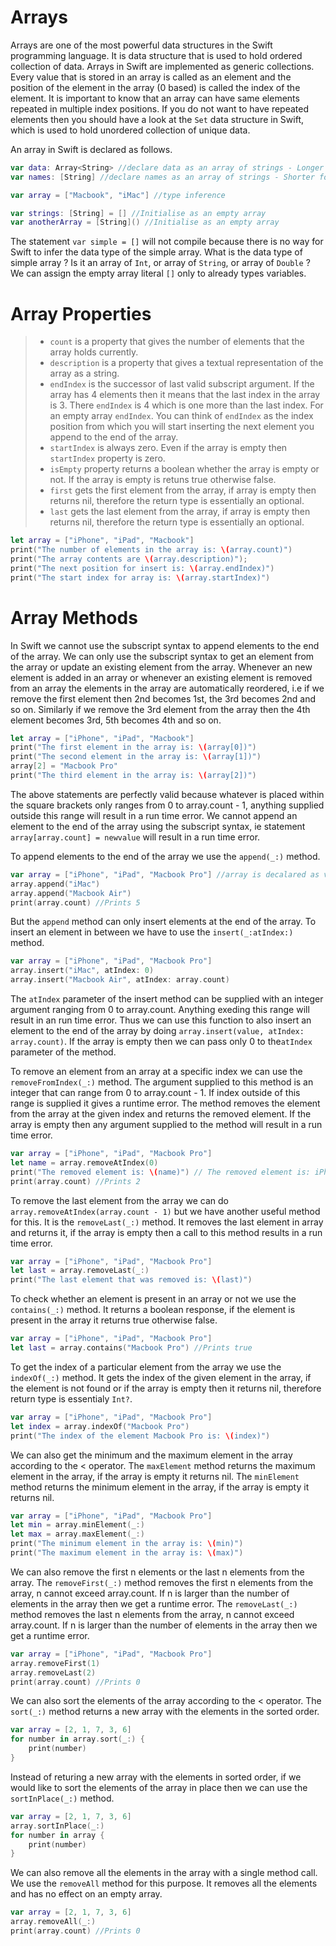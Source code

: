 # Arrays
Arrays are one of the most powerful data structures in the Swift programming language. It is data structure that is used to hold ordered collection of data. Arrays in Swift are implemented as generic collections. Every value that is stored in an array is called as an element and the position of the element in the array (0 based) is called the index of the element. It is important to know that an array can have same elements repeated in multiple index positions. If you do not want to have repeated elements then you should have a look at the `Set` data structure in Swift, which is used to hold unordered collection of unique data.

An array in Swift is declared as follows.
```swift
var data: Array<String> //declare data as an array of strings - Longer form of type annotation
var names: [String] //declare names as an array of strings - Shorter form of type annotation

var array = ["Macbook", "iMac"] //type inference

var strings: [String] = [] //Initialise as an empty array
var anotherArray = [String]() //Initialise as an empty array
```

The statement `var simple = []` will not compile because there is no way for Swift to infer the data type of the simple array. What is the data type of simple array ? Is it an array of `Int`, or array of `String`, or array of `Double` ? We can assign the empty array literal `[]` only to already types variables.

# Array Properties

> - `count` is a property that gives the number of elements that the array holds currently.
> - `description` is a property that gives a textual representation of the array as a string.
> - `endIndex` is the successor of last valid subscript argument. If the array has 4 elements then it means that the last index in the array is 3. There `endIndex` is 4 which is one more than the last index. For an empty array `endIndex`. You can think of `endIndex` as the index position from which you will start inserting the next element you append to the end of the array.
> - `startIndex` is always zero. Even if the array is empty then `startIndex` property is zero.
> - `isEmpty` property returns a boolean whether the array is empty or not. If the array is empty is retuns true otherwise false.
> - `first` gets the first element from the array, if array is empty then returns nil, therefore the return type is essentially an optional.
> - `last` gets the last element from the array, if array is empty then returns nil, therefore the return type is essentially an optional.

```swift
let array = ["iPhone", "iPad", "Macbook"]
print("The number of elements in the array is: \(array.count)")
print("The array contents are \(array.description)");
print("The next position for insert is: \(array.endIndex)")
print("The start index for array is: \(array.startIndex)")
```

# Array Methods
In Swift we cannot use the subscript syntax to append elements to the end of the array. We can only use the subscript syntax to get an element from the array or update an existing element from the array. Whenever an new element is added in an array or whenever an existing element is removed from an array the elements in the array are automatically reordered, i.e if we remove the first element then 2nd becomes 1st, the 3rd becomes 2nd and so on. Similarly if we remove the 3rd element from the array then the 4th element becomes 3rd, 5th becomes 4th and so on.

```swift
let array = ["iPhone", "iPad", "Macbook"]
print("The first element in the array is: \(array[0])")
print("The second element in the array is: \(array[1])")
array[2] = "Macbook Pro"
print("The third element in the array is: \(array[2])")
``` 
The above statements are perfectly valid because whatever is placed within the square brackets only ranges from 0 to array.count - 1, anything supplied outside this range will result in a run time error. We cannot append an element to the end of the array using the subscript syntax, ie statement `array[array.count] = newvalue` will result in a run time error.

To append elements to the end of the array we use the `append(_:)` method.
```swift
var array = ["iPhone", "iPad", "Macbook Pro"] //array is decalared as var to make it mutable
array.append("iMac")
array.append("Macbook Air")
print(array.count) //Prints 5
```

But the `append` method can only insert elements at the end of the array. To insert an element in between we have to use the `insert(_:atIndex:)` method.
```swift
var array = ["iPhone", "iPad", "Macbook Pro"]
array.insert("iMac", atIndex: 0)
array.insert("Macbook Air", atIndex: array.count)
```
The `atIndex` parameter of the insert method can be supplied with an integer argument ranging from 0 to array.count. Anything exeding this range will result in an run time error. Thus we can use this function to also insert an element to the end of the array by doing `array.insert(value, atIndex: array.count)`. If the array is empty then we can pass only 0 to the`atIndex` parameter of the method.

To remove an element from an array at a specific index we can use the `removeFromIndex(_:)` method.
The argument supplied to this method is an integer that can range from 0 to array.count - 1.
If index outside of this range is supplied it gives a runtime error. The method removes the element from the array at the given index and returns the removed element. If the array is empty then any argument supplied to the method will result in a run time error.

```swift
var array = ["iPhone", "iPad", "Macbook Pro"]
let name = array.removeAtIndex(0)
print("The removed element is: \(name)") // The removed element is: iPhone
print(array.count) //Prints 2
```

To remove the last element from the array we can do `array.removeAtIndex(array.count - 1)` but we have another useful method for this. It is the `removeLast(_:)` method. It removes the last element in array and returns it, if the array is empty then a call to this method results in a run time error.

```swift
var array = ["iPhone", "iPad", "Macbook Pro"]
let last = array.removeLast(_:)
print("The last element that was removed is: \(last)")
```

To check whether an element is present in an array or not we use the `contains(_:)` method. It returns a boolean response, if the element is present in the array it returns true otherwise false.

```swift
var array = ["iPhone", "iPad", "Macbook Pro"]
let last = array.contains("Macbook Pro") //Prints true
```

To get the index of a particular element from the array we use the `indexOf(_:)` method.
It gets the index of the given element in the array, if the element is not found or if the array is empty then it returns nil, therefore return type is essentialy `Int?`.
```swift
var array = ["iPhone", "iPad", "Macbook Pro"]
let index = array.indexOf("Macbook Pro")
print("The index of the element Macbook Pro is: \(index)")
```

We can also get the minimum and the maximum element in the array according to the < operator.
The `maxElement` method returns the maximum element in the array, if the array is empty it returns nil. The `minElement` method returns the minimum element in the array, if the array is empty it returns nil.
```swift
var array = ["iPhone", "iPad", "Macbook Pro"]
let min = array.minElement(_:)
let max = array.maxElement(_:)
print("The minimum element in the array is: \(min)")
print("The maximum element in the array is: \(max)")
```

We can also remove the first n elements or the last n elements from the array. The `removeFirst(_:)` method removes the first n elements from the array, n cannot exceed array.count. If n is larger
than the number of elements in the array then we get a runtime error. The `removeLast(_:)` method removes the last n elements from the array, n cannot exceed array.count. If n is larger
than the number of elements in the array then we get a runtime error.
```swift
var array = ["iPhone", "iPad", "Macbook Pro"]
array.removeFirst(1)
array.removeLast(2)
print(array.count) //Prints 0
```

We can also sort the elements of the array according to the < operator. The `sort(_:)` method returns a new array with the elements in the sorted order.
```swift
var array = [2, 1, 7, 3, 6]
for number in array.sort(_:) {
	print(number)
}
```

Instead of returing a new array with the elements in sorted order, if we would like to sort the elements of the array in place then we can use the `sortInPlace(_:)` method.
```swift
var array = [2, 1, 7, 3, 6]
array.sortInPlace(_:)
for number in array {
	print(number)
}
```

We can also remove all the elements in the array with a single method call. We use the `removeAll` method for this purpose. It removes all the elements and has no effect on an empty array.
```swift
var array = [2, 1, 7, 3, 6]
array.removeAll(_:)
print(array.count) //Prints 0
```
